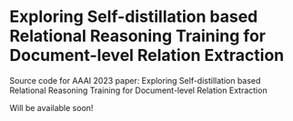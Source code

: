 # Exploring Self-distillation based Relational Reasoning Training for Document-level Relation Extraction
Source code for AAAI 2023 paper: Exploring Self-distillation based Relational Reasoning Training for Document-level Relation Extraction

Will be available soon!
